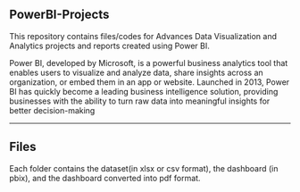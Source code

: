 ## **PowerBI-Projects**

This repository contains files/codes for Advances Data Visualization and Analytics projects and reports created using Power BI.

Power BI, developed by Microsoft, is a powerful business analytics tool that enables users to visualize and analyze data, share insights across an organization, or embed them in an app or website. Launched in 2013, Power BI has quickly become a leading business intelligence solution, providing businesses with the ability to turn raw data into meaningful insights for better decision-making
_____________________

## **Files**

Each folder contains the dataset(in xlsx or csv format), the dashboard (in pbix), and the dashboard converted into pdf format.
